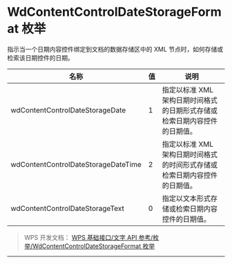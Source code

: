 # WdContentControlDateStorageFormat 枚举

指示当一个日期内容控件绑定到文档的数据存储区中的 XML 节点时，如何存储或检索该日期控件的日期。

| 名称                                | 值  | 说明                                                                      |
|-------------------------------------|-----|---------------------------------------------------------------------------|
| wdContentControlDateStorageDate     | 1   | 指定以标准 XML 架构日期时间格式的日期形式存储或检索日期内容控件的日期值。 |
| wdContentControlDateStorageDateTime | 2   | 指定以标准 XML 架构日期时间格式的时间形式存储或检索日期内容控件的日期值。 |
| wdContentControlDateStorageText     | 0   | 指定以文本形式存储或检索日期内容控件的日期值。                            |

> WPS 开发文档： [WPS 基础接口/文字 API 参考/枚举/WdContentControlDateStorageFormat 枚举](https://qn.cache.wpscdn.cn/encs/doc/office_v19/topics/WPS%20%E5%9F%BA%E7%A1%80%E6%8E%A5%E5%8F%A3/%E6%96%87%E5%AD%97%20API%20%E5%8F%82%E8%80%83/%E6%9E%9A%E4%B8%BE/WdContentControlDateStorageFormat%20%E6%9E%9A%E4%B8%BE.html)

------------------------------------------------------------------------
